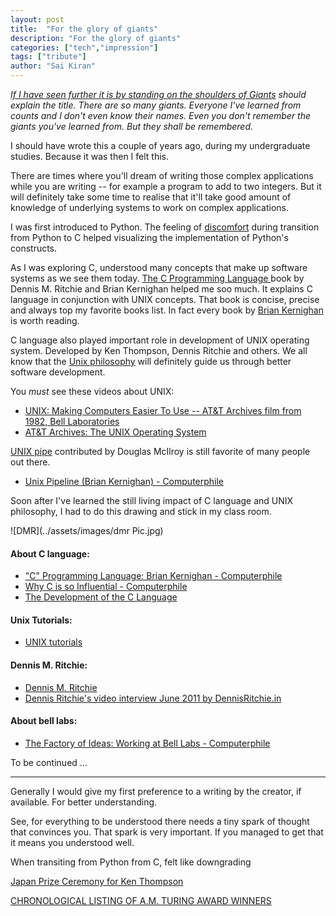 ```yaml
---
layout: post
title:  "For the glory of giants"
description: "For the glory of giants"
categories: ["tech","impression"]
tags: ["tribute"]
author: "Sai Kiran"
---
```


*[If I have seen further it is by standing on the shoulders of Giants](https://en.wikipedia.org/wiki/Standing_on_the_shoulders_of_giants)
should explain the title. There are so many giants. Everyone I've learned from counts and I don't even know their names.
Even you don't remember the giants you've learned from. But they shall be remembered.*

I should have wrote this a couple of years ago, during my undergraduate studies.
Because it was then I felt this.

There are times where you'll dream of writing those complex applications while
you are writing -- for example a program to add to two integers.
But it will definitely take some time to realise that
it'll take good amount of knowledge of underlying systems to work on
complex applications.

I was first introduced to Python.
The feeling of [discomfort](2015-01-07-A-Difficult-thing-for-beginners.md)
during transition from Python to C helped visualizing the implementation of Python's constructs.

As I was exploring C, understood many concepts that make up software systems as we see them today.
[ The C Programming Language ](https://www.goodreads.com/book/show/515601.The_C_Programming_Language)
book by Dennis M. Ritchie and Brian Kernighan helped me soo much. It explains C language in conjunction with UNIX concepts.
That book is concise, precise and always top my favorite books list.
In fact every book by [Brian Kernighan ](https://www.cs.princeton.edu/~bwk/) is worth reading.

C language also played important role in development of UNIX operating system.
Developed by  Ken Thompson, Dennis Ritchie and others.
We all know that the [Unix philosophy](https://en.wikipedia.org/wiki/Unix_philosophy) will definitely guide us through better software development.

You *must* see these videos about UNIX:
- [UNIX: Making Computers Easier To Use -- AT&T Archives film from 1982, Bell Laboratories](https://www.youtube.com/watch?v=XvDZLjaCJuw)
- [AT&T Archives: The UNIX Operating System](https://www.youtube.com/watch?v=tc4ROCJYbm0)


[UNIX pipe](https://en.wikipedia.org/wiki/Pipeline_(Unix)) contributed by Douglas McIlroy is still favorite of many people out there.
- [Unix Pipeline (Brian Kernighan) - Computerphile](https://www.youtube.com/watch?v=bKzonnwoR2I)

Soon after I've learned the still living impact of C language and UNIX philosophy,
I had to do this drawing and stick in my class room.

![DMR](../assets/images/dmr Pic.jpg)

#### About C language:
- ["C" Programming Language: Brian Kernighan - Computerphile](https://www.youtube.com/watch?v=de2Hsvxaf8M)
- [Why C is so Influential - Computerphile](https://www.youtube.com/watch?v=ci1PJexnfNE)
- [The Development of the C Language](https://www.bell-labs.com/usr/dmr/www/chist.html)


#### Unix Tutorials:
- [UNIX tutorials](http://www.ee.surrey.ac.uk/Teaching/Unix/unixintro.html)


#### Dennis M. Ritchie:
- [Dennis M. Ritchie](https://www.bell-labs.com/usr/dmr/www/)
- [Dennis Ritchie's video interview June 2011 by DennisRitchie.in](https://www.youtube.com/watch?v=umF6SNYaJNw)

#### About bell labs:
- [The Factory of Ideas: Working at Bell Labs - Computerphile](https://www.youtube.com/watch?v=QFK6RG47bww)



To be continued ...



-------------------



Generally I would give my first preference to a writing by the creator, if available.
For better understanding.


See, for everything to be understood there needs a tiny spark of thought
that convinces you. That spark is very important. If you managed to get that
it means you understood well.

When transiting from Python from C, felt like downgrading



[Japan Prize Ceremony for Ken Thompson](https://www.youtube.com/watch?v=p-kWw0UTD2A)


[CHRONOLOGICAL LISTING OF A.M. TURING AWARD WINNERS](https://amturing.acm.org/byyear.cfm)